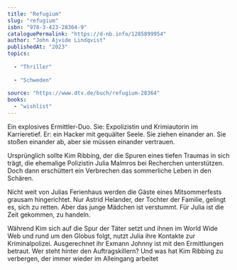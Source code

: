 ```yaml
---
title: "Refugium"
slug: "refugium"
isbn: "978-3-423-28364-9"
cataloguePermalink: "https://d-nb.info/1285899954"
author: "John Ajvide Lindqvist"
publishedAt: "2023"
topics:
  
  - "Thriller"
    
  - "Schweden"
    
source: "https://www.dtv.de/buch/refugium-28364"
books: 
  - "wishlist"
---
```

Ein explosives Ermittler-Duo. Sie: Expolizistin und Krimiautorin im 
Karrieretief. Er: ein Hacker mit gequälter Seele. Sie ziehen einander an. Sie 
stoßen einander ab, aber sie müssen einander vertrauen.

Ursprünglich sollte Kim Ribbing, der die Spuren eines tiefen Traumas in sich 
trägt, die ehemalige Polizistin Julia Malmros bei Recherchen unterstützen. Doch 
dann erschüttert ein Verbrechen das sommerliche Leben in den Schären.

Nicht weit von Julias Ferienhaus werden die Gäste eines Mitsommerfests grausam 
hingerichtet. Nur Astrid Helander, der Tochter der Familie, gelingt es, sich 
zu retten. Aber das junge Mädchen ist verstummt. Für Julia ist die Zeit 
gekommen, zu handeln.

Während Kim sich auf die Spur der Täter setzt und ihnen im World Wide Web und 
rund um den Globus folgt, nutzt Julia ihre Kontakte zur Kriminalpolizei. 
Ausgerechnet ihr Exmann Johnny ist mit den Ermittlungen betraut. Wer steht 
hinter den Auftragskillern? Und was hat Kim Ribbing zu verbergen, der immer 
wieder im Alleingang arbeitet